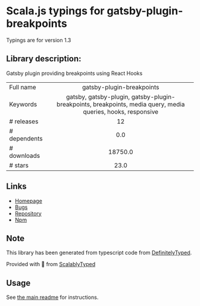 
# Scala.js typings for gatsby-plugin-breakpoints

Typings are for version 1.3

## Library description:
Gatsby plugin providing breakpoints using React Hooks

|                    |                 |
| ------------------ | :-------------: |
| Full name          | gatsby-plugin-breakpoints |
| Keywords           | gatsby, gatsby-plugin, gatsby-plugin-breakpoints, breakpoints, media query, media queries, hooks, responsive |
| # releases         | 12 |
| # dependents       | 0.0 |
| # downloads        | 18750.0 |
| # stars            | 23.0 |

## Links
- [Homepage](https://github.com/JimmyBeldone/gatsby-plugin-breakpoints)
- [Bugs](https://github.com/JimmyBeldone/gatsby-plugin-breakpoints/issues)
- [Repository](https://github.com/JimmyBeldone/gatsby-plugin-breakpoints)
- [Npm](https://www.npmjs.com/package/gatsby-plugin-breakpoints)
    


## Note
This library has been generated from typescript code from [DefinitelyTyped](https://definitelytyped.org).

Provided with :purple_heart: from [ScalablyTyped](https://github.com/oyvindberg/ScalablyTyped)

## Usage
See [the main readme](../../readme.md) for instructions.


